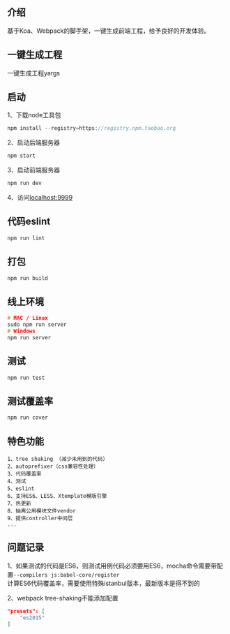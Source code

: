 ## 介绍
基于Koa、Webpack的脚手架，一键生成前端工程，给予良好的开发体验。

## 一键生成工程
一键生成工程yargs

## 启动
1、下载node工具包
```c
npm install --registry=https://registry.npm.taobao.org
```
2、启动后端服务器
```c
npm start
```
3、启动前端服务器
```c
npm run dev
```
4、访问[localhost:9999](http://localhost:9999)

## 代码eslint
```c
npm run lint
```

## 打包
```c
npm run build
```

## 线上环境
```c
# MAC / Linux
sudo npm run server
# Windows
npm run server
```

## 测试
```c
npm run test
```

## 测试覆盖率
```c
npm run cover
```

## 特色功能
```
1、tree shaking （减少未用到的代码）
2、autoprefixer（css兼容性处理）
3、代码覆盖率
4、测试
5、eslint
6、支持ES6、LESS、Xtemplate模版引擎
7、热更新
8、抽离公用模块文件vendor
9、提供controller中间层
...
```

## 问题记录
1、如果测试的代码是ES6，则测试用例代码必须要用ES6，mocha命令需要带配置`--compilers js:babel-core/register`  
计算ES6代码覆盖率，需要使用特殊istanbul版本，最新版本是得不到的

2、webpack tree-shaking不能添加配置
```json
"presets": [
    "es2015"
]
```
